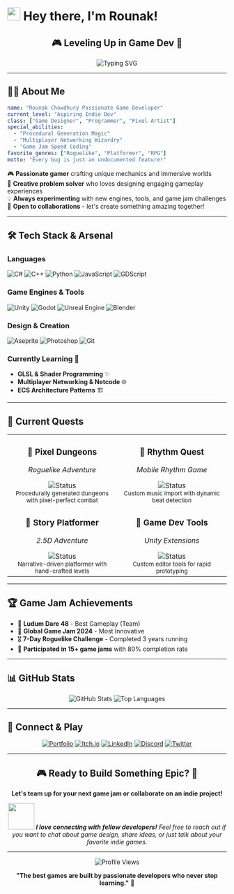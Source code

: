 # <img src="https://media.giphy.com/media/hvRJCLFzcasrR4ia7z/giphy.gif" width="30px"/> Hey there, I'm Rounak!

<div align="center">
  
## 🎮 Leveling Up in Game Dev 🚀

<img src="https://readme-typing-svg.herokuapp.com?font=Fira+Code&weight=600&size=28&duration=4000&pause=1000&color=00D4AA&center=true&vCenter=true&multiline=true&width=600&height=100&lines=Crafting+Immersive+Worlds;Building+Epic+Gameplay;One+Line+of+Code+at+a+Time" alt="Typing SVG" />

</div>

---

## 🧑‍💻 About Me

```yaml
name: "Rounak Chowdhury Passionate Game Developer"
current_level: "Aspiring Indie Dev"
class: ["Game Designer", "Programmer", "Pixel Artist"]
special_abilities:
  - "Procedural Generation Magic"
  - "Multiplayer Networking Wizardry"
  - "Game Jam Speed Coding"
favorite_genres: ["Roguelike", "Platformer", "RPG"]
motto: "Every bug is just an undocumented feature!"
```

🎮 **Passionate gamer** crafting unique mechanics and immersive worlds  
🧠 **Creative problem solver** who loves designing engaging gameplay experiences  
💡 **Always experimenting** with new engines, tools, and game jam challenges  
🚀 **Open to collaborations** - let's create something amazing together!

---

## 🛠️ Tech Stack & Arsenal

### **Languages**
![C#](https://img.shields.io/badge/C%23-239120?style=for-the-badge&logo=c-sharp&logoColor=white)
![C++](https://img.shields.io/badge/C%2B%2B-00599C?style=for-the-badge&logo=c%2B%2B&logoColor=white)
![Python](https://img.shields.io/badge/Python-3776AB?style=for-the-badge&logo=python&logoColor=white)
![JavaScript](https://img.shields.io/badge/JavaScript-F7DF1E?style=for-the-badge&logo=javascript&logoColor=black)
![GDScript](https://img.shields.io/badge/GDScript-478CBF?style=for-the-badge&logo=godot-engine&logoColor=white)

### **Game Engines & Tools**
![Unity](https://img.shields.io/badge/Unity-100000?style=for-the-badge&logo=unity&logoColor=white)
![Godot](https://img.shields.io/badge/Godot-478CBF?style=for-the-badge&logo=godot-engine&logoColor=white)
![Unreal Engine](https://img.shields.io/badge/Unreal%20Engine-313131?style=for-the-badge&logo=unreal-engine&logoColor=white)
![Blender](https://img.shields.io/badge/Blender-F5792A?style=for-the-badge&logo=blender&logoColor=white)

### **Design & Creation**
![Aseprite](https://img.shields.io/badge/Aseprite-7D929E?style=for-the-badge&logo=aseprite&logoColor=white)
![Photoshop](https://img.shields.io/badge/Adobe%20Photoshop-31A8FF?style=for-the-badge&logo=Adobe%20Photoshop&logoColor=black)
![Git](https://img.shields.io/badge/Git-F05032?style=for-the-badge&logo=git&logoColor=white)

### **Currently Learning** 🌱
- **GLSL & Shader Programming** ✨
- **Multiplayer Networking & Netcode** 🌐
- **ECS Architecture Patterns** 🏗️

---

## 🎯 Current Quests

<table>
  <tr>
    <td align="center" width="50%">
      <h3>🏰 Pixel Dungeons</h3>
      <p><em>Roguelike Adventure</em></p>
      <img src="https://img.shields.io/badge/Status-In%20Development-orange?style=flat-square" alt="Status"/>
      <br>
      <small>Procedurally generated dungeons with pixel-perfect combat</small>
    </td>
    <td align="center" width="50%">
      <h3>🎵 Rhythm Quest</h3>
      <p><em>Mobile Rhythm Game</em></p>
      <img src="https://img.shields.io/badge/Status-Prototype-yellow?style=flat-square" alt="Status"/>
      <br>
      <small>Custom music import with dynamic beat detection</small>
    </td>
  </tr>
  <tr>
    <td align="center" width="50%">
      <h3>🌟 Story Platformer</h3>
      <p><em>2.5D Adventure</em></p>
      <img src="https://img.shields.io/badge/Status-Concept-blue?style=flat-square" alt="Status"/>
      <br>
      <small>Narrative-driven platformer with hand-crafted levels</small>
    </td>
    <td align="center" width="50%">
      <h3>🔧 Game Dev Tools</h3>
      <p><em>Unity Extensions</em></p>
      <img src="https://img.shields.io/badge/Status-Open%20Source-green?style=flat-square" alt="Status"/>
      <br>
      <small>Custom editor tools for rapid prototyping</small>
    </td>
  </tr>
</table>

---

## 🏆 Game Jam Achievements

- 🥇 **Ludum Dare 48** - Best Gameplay (Team)
- 🥈 **Global Game Jam 2024** - Most Innovative
- 🎖️ **7-Day Roguelike Challenge** - Completed 3 years running
- 🌟 **Participated in 15+ game jams** with 80% completion rate

---

## 📊 GitHub Stats

<div align="center">
  
![GitHub Stats](https://github-readme-stats.vercel.app/api?username=yourusername&show_icons=true&theme=tokyonight&hide_border=true&bg_color=0D1117)
![Top Languages](https://github-readme-stats.vercel.app/api/top-langs/?username=yourusername&layout=compact&theme=tokyonight&hide_border=true&bg_color=0D1117)

</div>

---

## 🔗 Connect & Play

<div align="center">

[![Portfolio](https://img.shields.io/badge/Portfolio-FF5722?style=for-the-badge&logo=todoist&logoColor=white)](https://yourportfolio.com)
[![Itch.io](https://img.shields.io/badge/Itch.io-FA5C5C?style=for-the-badge&logo=itch.io&logoColor=white)](https://yourname.itch.io)
[![LinkedIn](https://img.shields.io/badge/LinkedIn-0077B5?style=for-the-badge&logo=linkedin&logoColor=white)](https://linkedin.com/in/yourname)
[![Discord](https://img.shields.io/badge/Discord-7289DA?style=for-the-badge&logo=discord&logoColor=white)](https://discord.gg/yourserver)
[![Twitter](https://img.shields.io/badge/Twitter-1DA1F2?style=for-the-badge&logo=twitter&logoColor=white)](https://twitter.com/yourhandle)

</div>

---

<div align="center">

## 🎮 Ready to Build Something Epic? 🚀

**Let's team up for your next game jam or collaborate on an indie project!**

<img src="https://media.giphy.com/media/LnQjpWaON8nhr21vNW/giphy.gif" width="60"/> <em><b>I love connecting with fellow developers!</b> Feel free to reach out if you want to chat about game design, share ideas, or just talk about your favorite indie games.</em>

---

<img src="https://komarev.com/ghpvc/?username=yourusername&color=blueviolet&style=flat-square&label=Profile+Views" alt="Profile Views"/>

**"The best games are built by passionate developers who never stop learning."** 🎯

</div>
